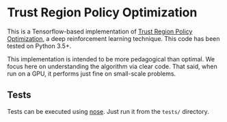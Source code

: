 # Trust Region Policy Optimization

This is a Tensorflow-based implementation of [Trust Region Policy
Optimization](https://arxiv.org/abs/1502.05477), a deep reinforcement learning
technique. This code has been tested on Python 3.5+.

This implementation is intended to be more pedagogical than optimal. We focus
here on understanding the algorithm via clear code. That said, when run on a
GPU, it performs just fine on small-scale problems.

## Tests

Tests can be executed using [nose](http://nose.readthedocs.io/en/latest/). Just
run it from the ```tests/``` directory.

